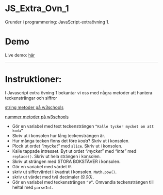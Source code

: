 # JS_Extra_Ovn_1
Grunder i programmering: JavaScript-extraövning 1.

# Demo
Live demo: [här](https://dvard.github.io/JS_Extra_Ovn_1)

___

# Instruktioner:

I Javascript extra övning 1 bekantar vi oss med några metoder att hantera teckensträngar och siffror 

[string metoder på w3schools](https://www.w3schools.com/js/js_string_methods.asp)

[nummer metoder på w3schools](https://www.w3schools.com/js/js_number_methods.asp)

- Gör en variabel med text teckensträngen ``“Kalle tycker mycket om att koda”`` 
- Skriv ut i konsolen hur lång teckensträngen är.
- Hur många tecken finns det före *koda*? Skriv ut i konsolen.
- Plock ut ordet *“mycket”* med ``slice``. Skriv ut i konsolen.
- Kalle tappade intresset. Byt ut ordet *“mycket”* med *“inte”* med ``replace()``. Skriv ut hela strängen i konsolen.
- Skriv ut strängen med STORA BOKSTÄVER i konsolen.
- Gör en variabel med värdet *9*.
- skriv ut siffervärdet i kvadrat i konsolen. ``Math.pow()``.
- skriv ut värdet med två decimaler *(9.00)*.
- Gör en variabel med teckensträngen ``“9”``. Omvandla teckensträngen till heltal med ``parseInt``.




